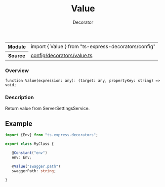 <header class="symbol-info-header">    <h1 id="value">Value</h1>    <label class="symbol-info-type-label decorator">Decorator</label>      </header>
<section class="symbol-info">      <table class="is-full-width">        <tbody>        <tr>          <th>Module</th>          <td>            <div class="lang-typescript">                <span class="token keyword">import</span> { Value }                 <span class="token keyword">from</span>                 <span class="token string">"ts-express-decorators/config"</span>                            </div>          </td>        </tr>        <tr>          <th>Source</th>          <td>            <a href="https://romakita.github.io/ts-express-decorators/#//blob/v2.16.3/src/config/decorators/value.ts#L0-L0">                config/decorators/value.ts            </a>        </td>        </tr>                </tbody>      </table>    </section>

### Overview

<pre><code class="typescript-lang">function <span class="token function">Value</span><span class="token punctuation">(</span>expression<span class="token punctuation">:</span> <span class="token keyword">any</span><span class="token punctuation">)</span><span class="token punctuation">:</span> <span class="token punctuation">(</span>target<span class="token punctuation">:</span> <span class="token keyword">any</span><span class="token punctuation">,</span> propertyKey<span class="token punctuation">:</span> <span class="token keyword">string</span><span class="token punctuation">)</span> => <span class="token keyword">void</span><span class="token punctuation">;</span></code></pre>

### Description

Return value from ServerSettingsService.

## Example

```typescript
import {Env} from "ts-express-decorators";

export class MyClass {

   @Constant("env")
   env: Env;

   @Value("swagger.path")
   swaggerPath: string;

}
```
